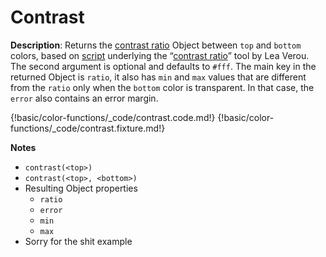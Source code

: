 # Contrast

__Description__: Returns the [contrast ratio](http://www.w3.org/TR/2008/REC-WCAG20-20081211/#contrast-ratiodef) Object between `top` and `bottom` colors, based on [script](https://github.com/LeaVerou/contrast-ratio/blob/gh-pages/color.js#L108) underlying the “[contrast ratio](http://leaverou.github.io/contrast-ratio/)” tool by Lea Verou. The second argument is optional and defaults to `#fff`. The main key in the returned Object is `ratio`, it also has `min` and `max` values that are different from the `ratio` only when the `bottom` color is transparent. In that case, the `error` also contains an error margin.

{!basic/color-functions/_code/contrast.code.md!}
{!basic/color-functions/_code/contrast.fixture.md!}

__Notes__

+ `contrast(<top>)`
+ `contrast(<top>, <bottom>)`
+ Resulting Object properties
    * `ratio`
    * `error`
    * `min`
    * `max`
+ Sorry for the shit example

<div class="cf"></div>
<div class="end"></div>

